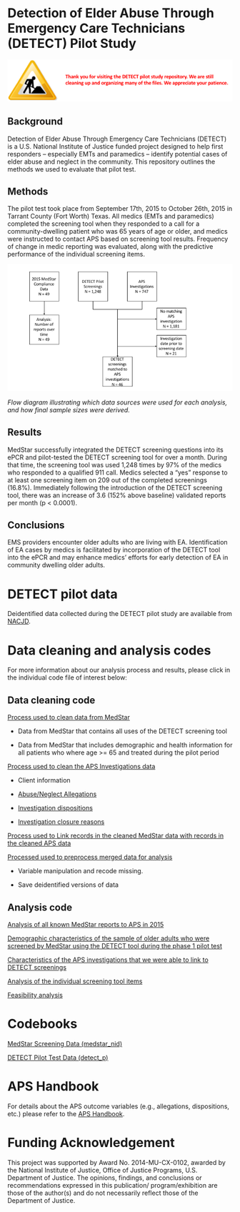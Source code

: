 # Detection of Elder Abuse Through Emergency Care Technicians (DETECT) Pilot Study

![](images/detect_under_construction.png)

## Background

Detection of Elder Abuse Through Emergency Care Technicians (DETECT) is a U.S. National Institute of Justice funded project designed to help first responders – especially EMTs and paramedics – identify potential cases of elder abuse and neglect in the community. This repository outlines the methods we used to evaluate that pilot test.

## Methods

The pilot test took place from September 17th, 2015 to October 26th, 2015 in Tarrant County (Fort Worth) Texas. All medics (EMTs and paramedics) completed the screening tool when they responded to a call for a community-dwelling patient who was 65 years of age or older, and medics were instructed to contact APS based on screening tool results. Frequency of change in medic reporting was evaluated, along with the predictive performance of the individual screening items.

![](images/flow_diagram.png)

_Flow diagram illustrating which data sources were used for each analysis, and how final sample sizes were derived._

## Results

MedStar successfully integrated the DETECT screening questions into its ePCR and pilot-tested the DETECT screening tool for over a month. During that time, the screening tool was used 1,248 times by 97% of the medics who responded to a qualified 911 call. Medics selected a “yes” response to at least one screening item on 209 out of the completed screenings (16.8%). Immediately following the introduction of the DETECT screening tool, there was an increase of 3.6 (152% above baseline) validated reports per month (p < 0.0001).

## Conclusions

EMS providers encounter older adults who are living with EA. Identification of EA cases by medics is facilitated by incorporation of the DETECT tool into the ePCR and may enhance medics’ efforts for early detection of EA in community dwelling older adults.


# DETECT pilot data

Deidentified data collected during the DETECT pilot study are available from [NACJD](https://www.icpsr.umich.edu/icpsrweb/content/NACJD/index.html).


# Data cleaning and analysis codes

For more information about our analysis process and results, please click in the individual code file of interest below:


## Data cleaning code

[Process used to clean data from MedStar](https://rawgit.com/brad-cannell/detect_pilot_test/master/markdown/data_01_clean_medstar.nb.html)

* Data from MedStar that contains all uses of the DETECT screening tool

* Data from MedStar that includes demographic and health information for all patients who where age >= 65 and treated during the pilot period

[Process used to clean the APS Investigations data](https://rawgit.com/brad-cannell/detect_pilot_test/master/markdown/data_02_clean_aps.nb.html)

* Client information

* [Abuse/Neglect Allegations](http://www.dfps.state.tx.us/handbooks/APS/Files/APS_pg_1340.asp#APS_1340)

* [Investigation dispositions](http://www.dfps.state.tx.us/handbooks/APS/Files/APS_pg_2700.asp#APS_2700)

* [Investigation closure reasons](http://www.dfps.state.tx.us/handbooks/APS/Files/APS_pg_2800.asp#APS_2900)

[Process used to Link records in the cleaned MedStar data with records in the cleaned APS data](https://rawgit.com/brad-cannell/detect_pilot_test/master/markdown/data_03_merge_medstar_aps.nb.html)

[Processed used to preprocess merged data for analysis](https://rawgit.com/brad-cannell/detect_pilot_test/master/markdown/data_04_preprocess_merged_for_analysis.nb.html)

* Variable manipulation and recode missing.

* Save deidentified versions of data    


## Analysis code

[Analysis of all known MedStar reports to APS in 2015](https://rawgit.com/brad-cannell/detect_pilot_test/master/markdown/analysis_medstar_reports_to_aps_2015.nb.html)

[Demographic characteristics of the sample of older adults who were screened by MedStar using the DETECT tool during the phase 1 pilot test](https://rawgit.com/brad-cannell/detect_pilot_test/master/markdown/analysis_describe_screened_patients.nb.html)

[Characteristics of the APS investigations that we were able to link to DETECT screenings](https://rawgit.com/brad-cannell/detect_pilot_test/master/markdown/analysis_characteristics_of_investigations.nb.html)

[Analysis of the individual screening tool items]()

[Feasibility analysis]()


# Codebooks

[MedStar Screening Data (medstar\_nid)]()

[DETECT Pilot Test Data (detect\_p)]()


# APS Handbook

For details about the APS outcome variables (e.g., allegations, dispositions, etc.) please refer to the [APS Handbook](http://www.dfps.state.tx.us/handbooks/APS/).

# Funding Acknowledgement

This project was supported by Award No. 2014-MU-CX-0102, awarded by the National Institute of Justice, Office of Justice Programs, U.S. Department of Justice. The opinions, findings, and conclusions or recommendations expressed in this publication/ program/exhibition are those of the author(s) and do not necessarily reflect those of the Department of Justice.
